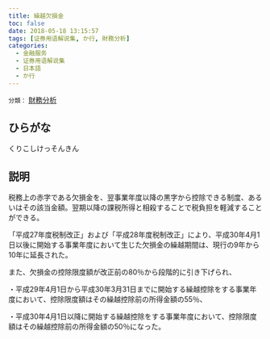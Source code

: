 ```yaml
---
title: 繰越欠損金
toc: false
date: 2018-05-18 13:15:57
tags: [证券用语解说集, か行, 財務分析]
categories:
  - 金融服务
  - 证券用语解说集
  - 日本語
  - か行
---
```


`分類：` [財務分析](/tags/財務分析/)

## ひらがな

くりこしけっそんきん

## 説明

税務上の赤字である欠損金を、翌事業年度以降の黒字から控除できる制度、あるいはその該当金額。翌期以降の課税所得と相殺することで税負担を軽減することができる。

「平成27年度税制改正」および「平成28年度税制改正」により、平成30年4月1日以後に開始する事業年度において生じた欠損金の繰越期間は、現行の9年から10年に延長された。

また、欠損金の控除限度額が改正前の80％から段階的に引き下げられ、

・平成29年4月1日から平成30年3月31日までに開始する繰越控除をする事業年度において、控除限度額はその繰越控除前の所得金額の55％、

・平成30年4月1日以降に開始する繰越控除をする事業年度において、控除限度額はその繰越控除前の所得金額の50％になった。
